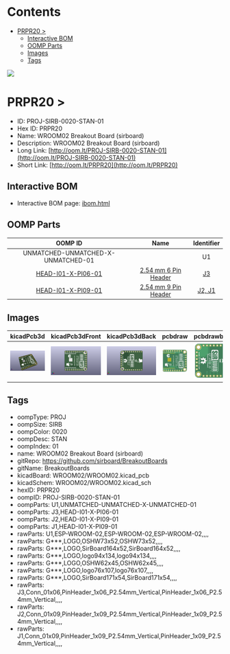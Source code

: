 



Contents
========

* [PRPR20 > ](#prpr20--)
	* [Interactive BOM](#interactive-bom)
	* [OOMP Parts](#oomp-parts)
	* [Images](#images)
	* [Tags](#tags)
  
![][im]
# PRPR20 > 

- ID: PROJ-SIRB-0020-STAN-01
- Hex ID: PRPR20
- Name: WROOM02 Breakout Board (sirboard)
- Description: WROOM02 Breakout Board (sirboard)
- Long Link: [http://oom.lt/PROJ-SIRB-0020-STAN-01](http://oom.lt/PROJ-SIRB-0020-STAN-01)
- Short Link: [http://oom.lt/PRPR20](http://oom.lt/PRPR20)

## Interactive BOM

- Interactive BOM page: [ibom.html](https://htmlpreview.github.io/?https://github.com/oomlout/oomlout_OOMP_projects/blob/main/PROJ-SIRB-0020-STAN-01/kicad/bom/ibom.html)

## OOMP Parts
  

|OOMP ID|Name|Identifier|
| :---: | :---: | :---: |
|UNMATCHED-UNMATCHED-X-UNMATCHED-01||U1|
|[HEAD-I01-X-PI06-01](https://github.com/oomlout/oomlout_OOMP_parts/tree/main/HEAD-I01-X-PI06-01/)|[2.54 mm 6 Pin Header](https://github.com/oomlout/oomlout_OOMP_parts/tree/main/HEAD-I01-X-PI06-01/)|[J3](https://github.com/oomlout/oomlout_OOMP_parts/tree/main/HEAD-I01-X-PI06-01/)|
|[HEAD-I01-X-PI09-01](https://github.com/oomlout/oomlout_OOMP_parts/tree/main/HEAD-I01-X-PI09-01/)|[2.54 mm 9 Pin Header](https://github.com/oomlout/oomlout_OOMP_parts/tree/main/HEAD-I01-X-PI09-01/)|[J2, J1](https://github.com/oomlout/oomlout_OOMP_parts/tree/main/HEAD-I01-X-PI09-01/)|

## Images
  
  

|kicadPcb3d|kicadPcb3dFront|kicadPcb3dBack|pcbdraw|pcbdrawback|
| :---: | :---: | :---: | :---: | :---: |
|[![kicadPcb3d](kicadPcb3d_140.png)](kicadPcb3d.png)|[![kicadPcb3dFront](kicadPcb3dFront_140.png)](kicadPcb3dFront.png)|[![kicadPcb3dBack](kicadPcb3dBack_140.png)](kicadPcb3dBack.png)|[![pcbdraw](pcbdraw_140.png)](pcbdraw.png)|[![pcbdrawback](pcbdrawBack_140.png)](pcbdrawBack.png)|

## Tags

- oompType: PROJ
- oompSize: SIRB
- oompColor: 0020
- oompDesc: STAN
- oompIndex: 01
- name: WROOM02 Breakout Board (sirboard)
- gitRepo: https://github.com/sirboard/BreakoutBoards
- gitName: BreakoutBoards
- kicadBoard: WROOM02/WROOM02.kicad_pcb
- kicadSchem: WROOM02/WROOM02.kicad_sch
- hexID: PRPR20
- oompID: PROJ-SIRB-0020-STAN-01
- oompParts: U1,UNMATCHED-UNMATCHED-X-UNMATCHED-01
- oompParts: J3,HEAD-I01-X-PI06-01
- oompParts: J2,HEAD-I01-X-PI09-01
- oompParts: J1,HEAD-I01-X-PI09-01
- rawParts: U1,ESP-WROOM-02,ESP-WROOM-02,ESP-WROOM-02,,,,
- rawParts: G***,LOGO,OSHW73x52,OSHW73x52,,,,
- rawParts: G***,LOGO,SirBoard164x52,SirBoard164x52,,,,
- rawParts: G***,LOGO,logo94x134,logo94x134,,,,
- rawParts: G***,LOGO,OSHW62x45,OSHW62x45,,,,
- rawParts: G***,LOGO,logo76x107,logo76x107,,,,
- rawParts: G***,LOGO,SirBoard171x54,SirBoard171x54,,,,
- rawParts: J3,Conn_01x06,PinHeader_1x06_P2.54mm_Vertical,PinHeader_1x06_P2.54mm_Vertical,,,,
- rawParts: J2,Conn_01x09,PinHeader_1x09_P2.54mm_Vertical,PinHeader_1x09_P2.54mm_Vertical,,,,
- rawParts: J1,Conn_01x09,PinHeader_1x09_P2.54mm_Vertical,PinHeader_1x09_P2.54mm_Vertical,,,,



[im]: kicadPcb3d_450.png
